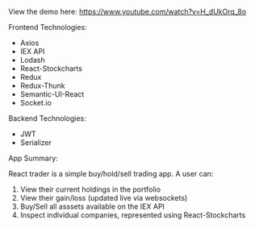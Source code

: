 View the demo here: https://www.youtube.com/watch?v=H_dUkOrq_8o

Frontend Technologies: 

- Axios
- IEX API
- Lodash
- React-Stockcharts
- Redux
- Redux-Thunk
- Semantic-UI-React
- Socket.io

Backend Technologies:

- JWT
- Serializer

App Summary:

React trader is a simple buy/hold/sell trading app. A user can:

1. View their current holdings in the portfolio
2. View their gain/loss (updated live via websockets)
2. Buy/Sell all asssets available on the IEX API
3. Inspect individual companies, represented using React-Stockcharts

